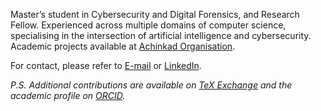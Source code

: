 <!--- ### Halló þarna! 👋 --->

Master’s student in Cybersecurity and Digital Forensics, and Research Fellow. Experienced across multiple domains of computer science, specialising in the intersection of artificial intelligence and cybersecurity. Academic projects available at [Achinkad Organisation](https://github.com/Achinkad).

For contact, please refer to <a href="mailto:jose.apareia@gmail.com">E-mail</a> or [LinkedIn](https://www.linkedin.com/in/joseareia).

_P.S. Additional contributions are available on [TeX Exchange](https://tex.stackexchange.com/users/355054/joseareia) and the academic profile on [ORCID](https://orcid.org/0009-0000-0595-0468)._
